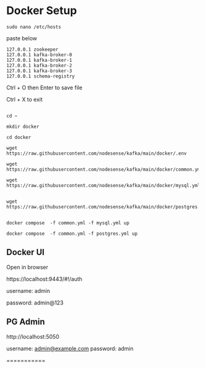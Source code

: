 # Docker Setup

```
sudo nano /etc/hosts
```

paste below

```
127.0.0.1 zookeeper
127.0.0.1 kafka-broker-0
127.0.0.1 kafka-broker-1
127.0.0.1 kafka-broker-2
127.0.0.1 kafka-broker-3
127.0.0.1 schema-registry
```

Ctrl + O then Enter to save file

Ctrl + X to exit


```

cd ~

mkdir docker

cd docker

wget https://raw.githubusercontent.com/nodesense/kafka/main/docker/.env

wget https://raw.githubusercontent.com/nodesense/kafka/main/docker/common.yml

wget https://raw.githubusercontent.com/nodesense/kafka/main/docker/mysql.yml
 

wget https://raw.githubusercontent.com/nodesense/kafka/main/docker/postgres.yml
```

```

docker compose  -f common.yml -f mysql.yml up

docker compose  -f common.yml -f postgres.yml up
```


## Docker  UI 

Open in browser

https://localhost:9443/#!/auth

username: admin

password: admin@123

## PG Admin


http://localhost:5050

username: admin@example.com
password: admin

===========
